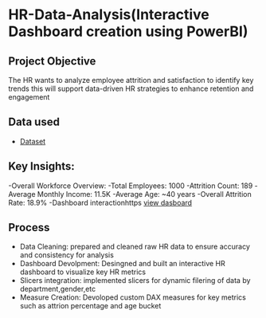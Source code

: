 # HR-Data-Analysis(Interactive Dashboard creation using PowerBI)
## Project Objective
The HR wants to analyze employee attrition and satisfaction to identify key trends this will support data-driven HR strategies to enhance retention and engagement

## Data used
- <a href="https://github.com/kaviyabathmanaban/HR--Analysis--Dashboard/blob/main/HR%20Analysis.pbix">Dataset</a>
## Key Insights:
-Overall Workforce Overview:
-Total Employees: 1000
-Attrition Count: 189
-Average Monthly Income: 11.5K
-Average Age: ~40 years
-Overall Attrition Rate: 18.9%
-Dashboard interactionhttps <a href="https://github.com/kaviyabathmanaban/HR--Analysis--Dashboard">view dasboard</a>
## Process
- Data Cleaning:  prepared and cleaned raw HR data to ensure accuracy and consistency for analysis
- Dashboard Devolpment: Desingned and built an interactive HR dashboard to visualize key HR metrics
- Slicers integration: implemented slicers for dynamic filering of data by department,gender,etc
- Measure Creation: Devoloped custom DAX measures for key metrics such as attrion percentage and age bucket


  
